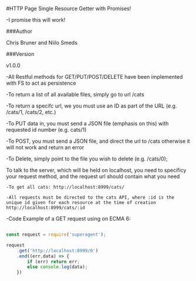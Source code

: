 #HTTP Page Single Resource Getter with Promises!

-I promise this will work!

###Author

Chris Bruner and Niilo Smeds

###Version

v1.0.0

-All Restful methods for GET/PUT/POST/DELETE have been implemented with FS to act as persistence

-To return a list of all available files, simply go to url /cats

-To return a specifc url, we you must use an ID as part of the URL (e.g. /cats/1, /cats/2, etc.)

-To PUT data in, you must send a JSON file (emphasis on this) with requested id number (e.g. cats/1)

-To POST, you must send a JSON file, and direct the url to /cats otherwise it will not work and return an error

-To Delete, simply point to the file you wish to delete (e.g. /cats/0);

To talk to the server, which will be held on localhost, you need to specificy your request method, and the request url should contain what you need

    -To get all cats: http://localhost:8999/cats/

    -All requests must be directed to the cats API, where :id is the unique id given for each resource at the time of creation http://localhost:8999/cats/:id

-Code Example of a GET request using  on ECMA 6:

```javascript

const request = require('superagent');

request
    .get('http://localhost:8999/0')
    .end((err,data) => {
        if (err) return err;
        else console.log(data);
    })

```
